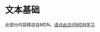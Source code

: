 # 文本基础

此部分内容精选自MDN，[请点此访问MDN学习](https://developer.mozilla.org/zh-CN/docs/Learn/HTML/Introduction_to_HTML/HTML_text_fundamentals)
